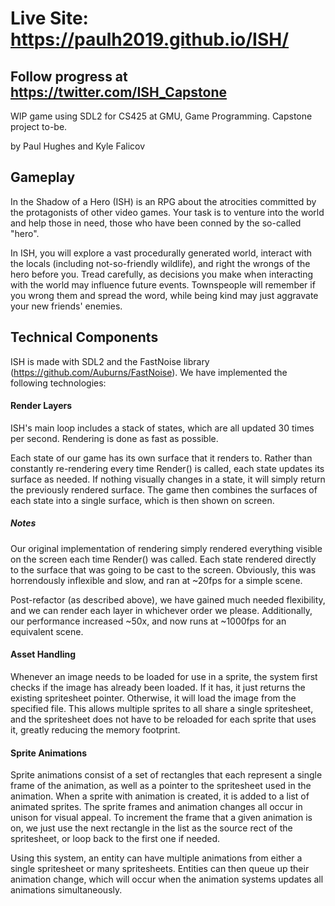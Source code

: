 # Live Site: https://paulh2019.github.io/ISH/
## Follow progress at https://twitter.com/ISH_Capstone
WIP game using SDL2 for CS425 at GMU, Game Programming. Capstone project to-be.

by Paul Hughes and Kyle Falicov

## Gameplay

In the Shadow of a Hero (ISH) is an RPG about the atrocities committed by the protagonists of other video games. Your task is to venture into the world and help those in need, those who have been conned by the so-called "hero".

In ISH, you will explore a vast procedurally generated world, interact with the locals (including not-so-friendly wildlife), and right the wrongs of the hero before you. Tread carefully, as decisions you make when interacting with the world may influence future events. Townspeople will remember if you wrong them and spread the word, while being kind may just aggravate your new friends' enemies.

## Technical Components

ISH is made with SDL2 and the FastNoise library (https://github.com/Auburns/FastNoise). We have implemented the following technologies:

#### Render Layers

ISH's main loop includes a stack of states, which are all updated 30 times per second. Rendering is done as fast as possible.

Each state of our game has its own surface that it renders to. Rather than constantly re-rendering every time Render() is called, each state updates its surface as needed. If nothing visually changes in a state, it will simply return the previously rendered surface. The game then combines the surfaces of each state into a single surface, which is then shown on screen.

##### Notes

Our original implementation of rendering simply rendered everything visible on the screen each time Render() was called. Each state rendered directly to the surface that was going to be cast to the screen. Obviously, this was horrendously inflexible and slow, and ran at ~20fps for a simple scene.

Post-refactor (as described above), we have gained much needed flexibility, and we can render each layer in whichever order we please. Additionally, our performance increased ~50x, and now runs at ~1000fps for an equivalent scene.

#### Asset Handling

Whenever an image needs to be loaded for use in a sprite, the system first checks if the image has already been loaded. If it has, it just returns the existing spritesheet pointer. Otherwise, it will load the image from the specified file. This allows multiple sprites to all share a single spritesheet, and the spritesheet does not have to be reloaded for each sprite that uses it, greatly reducing the memory footprint.

#### Sprite Animations

Sprite animations consist of a set of rectangles that each represent a single frame of the animation, as well as a pointer to the spritesheet used in the animation. When a sprite with animation is created, it is added to a list of animated sprites. The sprite frames and animation changes all occur in unison for visual appeal. To increment the frame that a given animation is on, we just use the next rectangle in the list as the source rect of the spritesheet, or loop back to the first one if needed.

Using this system, an entity can have multiple animations from either a single spritesheet or many spritesheets. Entities can then queue up their animation change, which will occur when the animation systems updates all animations simultaneously.
